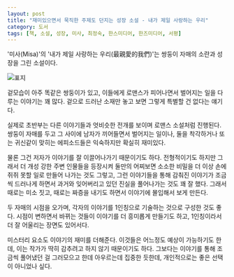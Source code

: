 ```yaml
---
layout: post
title: "재미있으면서 묵직한 주제도 던지는 성장 소설 - 내가 제일 사랑하는 우리"
category: 도서
tags: [책, 소설, 성장, 미사, 최정숙, 한스미디어, 한즈미디어, 서평]
---
```


'미사(Misa)'의
'내가 제일 사랑하는 우리(最親愛的我們)'는
쌍둥이 자매의 소란과 성장을 그린 소설이다.

![표지](https://lh3.googleusercontent.com/XplaylHXB5RkSHr0z5YmXnUl-8WeZDTSN-1eMOBTvNxWU4a7y78wM3eDIJT6IHXYTeIVFBo2IeFEhw=s480)

겉모습이 아주 똑같은 쌍둥이가 있고,
이들에게 로맨스가 피어나면서 벌어지는 일을 다루는 이야기는 꽤 많다.
겉으로 드러난 소재만 놓고 보면 그렇게 특별할 건 없다는 얘기다.

실제로 초반부는 다른 이야기들과 엇비슷한 전개를 보이며 로맨스 소설처럼 진행된다.
쌍둥이 자매를 두고 그 사이에 남자가 끼어들면서 벌어지는 일이나,
둘을 착각하거나 또는 귀신같이 맞히는 에피소드들은
익숙하지만 확실히 재미있다.

물론 그건 저자가 이야기를 잘 이끌어나가기 때문이기도 하다.
전형적이기도 하지만 그래서 더 개성 강한 주변 인물들을 등장시켜
둘만의 어찌보면 소소한 비밀을 더 이상 손에 쥐쥐 못할 일로 만들어 나가는 것도 그렇고,
그런 이야기들을 통해 감춰진 이야기가 조금씩 드러나게 하면서
과거와 잊어버리고 있던 진실을 풀어나가는 것도 꽤 잘 했다.
그래서 때로는 미소 짓고, 때로는 짜증을 내기도 하면서 이야기에 몰입해서 보게 만든다.

두 자매의 시점을 오가며, 각자의 이야기를 1인칭으로 기술하는 것으로 구성한 것도 좋다.
시점이 변하면서 바뀌는 것들이 이야기를 더 흥미롭게 만들기도 하고,
1인칭이라서 더 잘 어울리는 장면도 있어서다.

미스터리 요소도 이야기의 재미를 더해준다.
이것들은 어느정도 예상이 가능하기도 한데,
이는 작가가 딱히 감추려고 하지 않기 때문이기도 하다.
그보다는 이야기를 통해 조금씩 풀어냈던 걸 그러모으고 한데 아우르는데 집중한 듯한데,
개인적으로는 좋은 선택이 아니었나 싶다.
